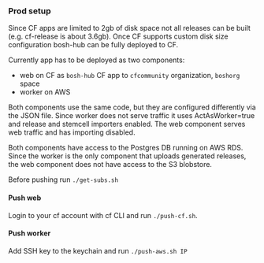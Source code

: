 ### Prod setup

Since CF apps are limited to 2gb of disk space not all releases can be built (e.g. cf-release is about 3.6gb). Once CF supports custom disk size configuration bosh-hub can be fully deployed to CF.

Currently app has to be deployed as two components:
- web on CF as `bosh-hub` CF app to `cfcommunity` organization, `boshorg` space
- worker on AWS

Both components use the same code, but they are configured differently via the JSON file. Since worker does not serve traffic it uses ActAsWorker=true and release and stemcell importers enabled. The web component serves web traffic and has importing disabled.

Both components have access to the Postgres DB running on AWS RDS. Since the worker is the only component that uploads generated releases, the web component does not have access to the S3 blobstore.

Before pushing run `./get-subs.sh`

#### Push web

Login to your cf account with cf CLI and run `./push-cf.sh`.

#### Push worker

Add SSH key to the keychain and run `./push-aws.sh IP`
